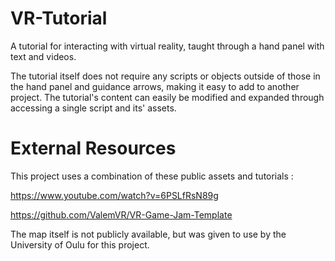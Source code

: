 # VR-Tutorial
 A tutorial for interacting with virtual reality, taught through a hand panel with text and videos.

 The tutorial itself does not require any scripts or objects outside of those in the hand panel and guidance arrows, making it easy to add to another project.
 The tutorial's content can easily be modified and expanded through accessing a single script and its' assets.

# External Resources
This project uses a combination of these public assets and tutorials :

https://www.youtube.com/watch?v=6PSLfRsN89g

https://github.com/ValemVR/VR-Game-Jam-Template

The map itself is not publicly available, but was given to use by the University of Oulu for this project.

